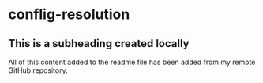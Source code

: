 # conflig-resolution

## This is a subheading created locally

All of this content added to the readme file has been added from my remote GitHub repository.